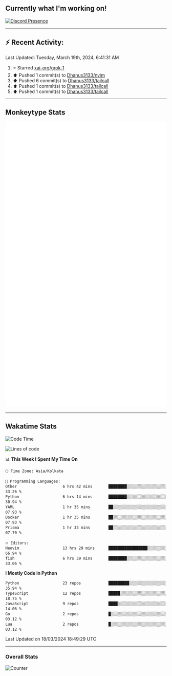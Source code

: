 ## Currently what I'm working on!
[![Discord Presence](https://lanyard.cnrad.dev/api/534981034400284712)](https://discord.com/users/534981034400284712)

---

## :zap: Recent Activity:
<!--RECENT_ACTIVITY:last_update-->
Last Updated: Tuesday, March 19th, 2024, 6:41:31 AM
<!--RECENT_ACTIVITY:last_update_end-->
<!--RECENT_ACTIVITY:start-->
1. ⭐ Starred [xai-org/grok-1](https://github.com/xai-org/grok-1)<br>
2. ⬆️ Pushed 1 commit(s) to [Dhanus3133/nvim](https://github.com/Dhanus3133/nvim)<br>
3. ⬆️ Pushed 6 commit(s) to [Dhanus3133/tailcall](https://github.com/Dhanus3133/tailcall)<br>
4. ⬆️ Pushed 1 commit(s) to [Dhanus3133/tailcall](https://github.com/Dhanus3133/tailcall)<br>
5. ⬆️ Pushed 1 commit(s) to [Dhanus3133/tailcall](https://github.com/Dhanus3133/tailcall)<br>
<!--RECENT_ACTIVITY:end-->

---

## Monkeytype Stats
<a href="https://monkeytype.com/profile/dhanus">
  <img src="https://raw.githubusercontent.com/Dhanus3133/Dhanus3133/monkeytype/monkeytype-lbpb.svg" alt="Monkeytype Profile" />
</a>

---

## Wakatime Stats
<!--START_SECTION:waka-->
![Code Time](http://img.shields.io/badge/Code%20Time-1%2C715%20hrs%206%20mins-blue)

![Lines of code](https://img.shields.io/badge/From%20Hello%20World%20I%27ve%20Written-4.9%20million%20lines%20of%20code-blue)

📊 **This Week I Spent My Time On** 

```text
🕑︎ Time Zone: Asia/Kolkata

💬 Programming Languages: 
Other                    6 hrs 42 mins       ████████░░░░░░░░░░░░░░░░░   33.26 % 
Python                   6 hrs 14 mins       ████████░░░░░░░░░░░░░░░░░   30.94 % 
YAML                     1 hr 35 mins        ██░░░░░░░░░░░░░░░░░░░░░░░   07.93 % 
Docker                   1 hr 35 mins        ██░░░░░░░░░░░░░░░░░░░░░░░   07.93 % 
Prisma                   1 hr 33 mins        ██░░░░░░░░░░░░░░░░░░░░░░░   07.70 % 

🔥 Editors: 
Neovim                   13 hrs 29 mins      █████████████████░░░░░░░░   66.94 % 
fish                     6 hrs 39 mins       ████████░░░░░░░░░░░░░░░░░   33.06 % 
```

**I Mostly Code in Python** 

```text
Python                   23 repos            █████████░░░░░░░░░░░░░░░░   35.94 % 
TypeScript               12 repos            █████░░░░░░░░░░░░░░░░░░░░   18.75 % 
JavaScript               9 repos             ████░░░░░░░░░░░░░░░░░░░░░   14.06 % 
Go                       2 repos             █░░░░░░░░░░░░░░░░░░░░░░░░   03.12 % 
Lua                      2 repos             █░░░░░░░░░░░░░░░░░░░░░░░░   03.12 % 
```




 Last Updated on 18/03/2024 18:49:29 UTC
<!--END_SECTION:waka-->
---

### Overall Stats

<img src="https://moe-counter.glitch.me/get/@Dhanus3133?theme=asoul" alt="Counter" />
